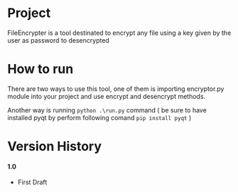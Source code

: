 Project
=================
FileEncrypter is a tool destinated to encrypt any file using a key given by the user as password to desencrypted

How to run
=================

There are two ways to use this tool, one of them is importing encryptor.py module into your project and use encrypt and desencrypt methods.

Another way is running `python .\run.py` command ( be sure to have installed pyqt by perform following comand `pip install pyqt` )

Version History
=================
#### 1.0
- First Draft